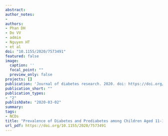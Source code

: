 ```yaml
---
abstract:
author_notes:
- 
authors:
- Phan DH
- Do VV
- admin
- Nguyen HT
- et al
doi: "10.1155/2020/7573491"
featured: false
image:
  caption: ''
  focal_point: ""
  preview_only: false
projects: []
publication: 'Journal of diabetes research. 2020. doi: https://doi.org/10.1155/2020/7573491'
publication_short: ""
publication_types:
- "2"
publishDate: "2020-03-02"
summary: 
tags:
- NCDs
title: "Prevalence of Diabetes and Prediabetes among Children Aged 11-14 Years Old in Vietnam"
url_pdf: https://doi.org/10.1155/2020/7573491 
---
```

